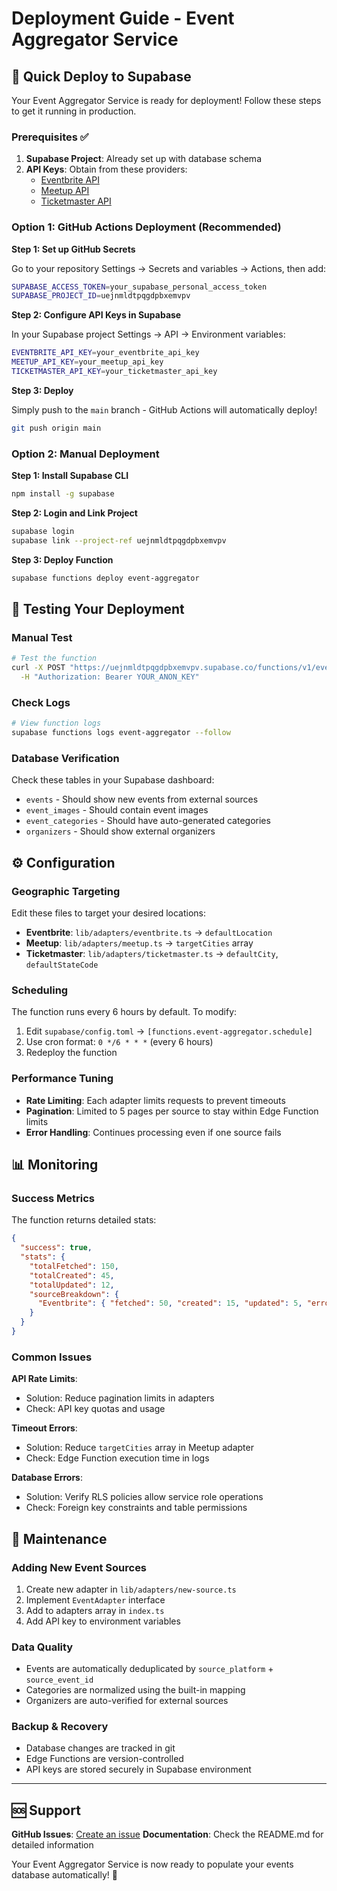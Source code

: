 # Deployment Guide - Event Aggregator Service

## 🚀 Quick Deploy to Supabase

Your Event Aggregator Service is ready for deployment! Follow these steps to get it running in production.

### Prerequisites ✅

1. **Supabase Project**: Already set up with database schema
2. **API Keys**: Obtain from these providers:
   - [Eventbrite API](https://www.eventbrite.com/platform/api) 
   - [Meetup API](https://www.meetup.com/api/)
   - [Ticketmaster API](https://developer.ticketmaster.com/)

### Option 1: GitHub Actions Deployment (Recommended)

**Step 1: Set up GitHub Secrets**

Go to your repository Settings → Secrets and variables → Actions, then add:

```bash
SUPABASE_ACCESS_TOKEN=your_supabase_personal_access_token
SUPABASE_PROJECT_ID=uejnmldtpqgdpbxemvpv
```

**Step 2: Configure API Keys in Supabase**

In your Supabase project Settings → API → Environment variables:

```bash
EVENTBRITE_API_KEY=your_eventbrite_api_key
MEETUP_API_KEY=your_meetup_api_key  
TICKETMASTER_API_KEY=your_ticketmaster_api_key
```

**Step 3: Deploy**

Simply push to the `main` branch - GitHub Actions will automatically deploy!

```bash
git push origin main
```

### Option 2: Manual Deployment

**Step 1: Install Supabase CLI**

```bash
npm install -g supabase
```

**Step 2: Login and Link Project**

```bash
supabase login
supabase link --project-ref uejnmldtpqgdpbxemvpv
```

**Step 3: Deploy Function**

```bash
supabase functions deploy event-aggregator
```

## 🧪 Testing Your Deployment

### Manual Test

```bash
# Test the function
curl -X POST "https://uejnmldtpqgdpbxemvpv.supabase.co/functions/v1/event-aggregator" \
  -H "Authorization: Bearer YOUR_ANON_KEY"
```

### Check Logs

```bash
# View function logs
supabase functions logs event-aggregator --follow
```

### Database Verification

Check these tables in your Supabase dashboard:
- `events` - Should show new events from external sources
- `event_images` - Should contain event images
- `event_categories` - Should have auto-generated categories
- `organizers` - Should show external organizers

## ⚙️ Configuration

### Geographic Targeting

Edit these files to target your desired locations:

- **Eventbrite**: `lib/adapters/eventbrite.ts` → `defaultLocation`
- **Meetup**: `lib/adapters/meetup.ts` → `targetCities` array
- **Ticketmaster**: `lib/adapters/ticketmaster.ts` → `defaultCity`, `defaultStateCode`

### Scheduling

The function runs every 6 hours by default. To modify:

1. Edit `supabase/config.toml` → `[functions.event-aggregator.schedule]`
2. Use cron format: `0 */6 * * *` (every 6 hours)
3. Redeploy the function

### Performance Tuning

- **Rate Limiting**: Each adapter limits requests to prevent timeouts
- **Pagination**: Limited to 5 pages per source to stay within Edge Function limits
- **Error Handling**: Continues processing even if one source fails

## 📊 Monitoring

### Success Metrics

The function returns detailed stats:

```json
{
  "success": true,
  "stats": {
    "totalFetched": 150,
    "totalCreated": 45,
    "totalUpdated": 12,
    "sourceBreakdown": {
      "Eventbrite": { "fetched": 50, "created": 15, "updated": 5, "errors": 0 }
    }
  }
}
```

### Common Issues

**API Rate Limits**: 
- Solution: Reduce pagination limits in adapters
- Check: API key quotas and usage

**Timeout Errors**:
- Solution: Reduce `targetCities` array in Meetup adapter
- Check: Edge Function execution time in logs

**Database Errors**:
- Solution: Verify RLS policies allow service role operations
- Check: Foreign key constraints and table permissions

## 🔧 Maintenance

### Adding New Event Sources

1. Create new adapter in `lib/adapters/new-source.ts`
2. Implement `EventAdapter` interface
3. Add to adapters array in `index.ts`
4. Add API key to environment variables

### Data Quality

- Events are automatically deduplicated by `source_platform` + `source_event_id`
- Categories are normalized using the built-in mapping
- Organizers are auto-verified for external sources

### Backup & Recovery

- Database changes are tracked in git
- Edge Functions are version-controlled
- API keys are stored securely in Supabase environment

---

## 🆘 Support

**GitHub Issues**: [Create an issue](https://github.com/re5pectR10/events-scraper/issues)
**Documentation**: Check the README.md for detailed information

Your Event Aggregator Service is now ready to populate your events database automatically! 🎉